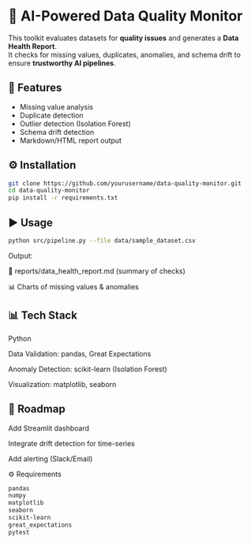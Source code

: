 # 🧹 AI-Powered Data Quality Monitor

This toolkit evaluates datasets for **quality issues** and generates a **Data Health Report**.  
It checks for missing values, duplicates, anomalies, and schema drift to ensure **trustworthy AI pipelines**.


## 🚀 Features
- Missing value analysis
- Duplicate detection
- Outlier detection (Isolation Forest)
- Schema drift detection
- Markdown/HTML report output


## ⚙️ Installation
```bash
git clone https://github.com/yourusername/data-quality-monitor.git
cd data-quality-monitor
pip install -r requirements.txt
```

## ▶️ Usage

```bash
python src/pipeline.py --file data/sample_dataset.csv

```

Output:

📄 reports/data_health_report.md (summary of checks)

📊 Charts of missing values & anomalies

## 📊 Tech Stack

Python

Data Validation: pandas, Great Expectations

Anomaly Detection: scikit-learn (Isolation Forest)

Visualization: matplotlib, seaborn

## 📌 Roadmap

 Add Streamlit dashboard

 Integrate drift detection for time-series

 Add alerting (Slack/Email)


 ⚙️ Requirements 
```txt
pandas
numpy
matplotlib
seaborn
scikit-learn
great_expectations
pytest
```
